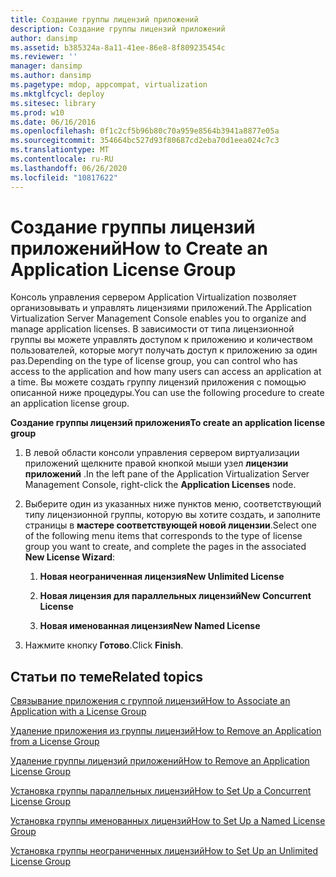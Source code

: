 ```yaml
---
title: Создание группы лицензий приложений
description: Создание группы лицензий приложений
author: dansimp
ms.assetid: b385324a-8a11-41ee-86e8-8f809235454c
ms.reviewer: ''
manager: dansimp
ms.author: dansimp
ms.pagetype: mdop, appcompat, virtualization
ms.mktglfcycl: deploy
ms.sitesec: library
ms.prod: w10
ms.date: 06/16/2016
ms.openlocfilehash: 0f1c2cf5b96b80c70a959e8564b3941a8877e05a
ms.sourcegitcommit: 354664bc527d93f80687cd2eba70d1eea024c7c3
ms.translationtype: MT
ms.contentlocale: ru-RU
ms.lasthandoff: 06/26/2020
ms.locfileid: "10817622"
---
```

# <span data-ttu-id="d8da8-103">Создание группы лицензий приложений</span><span class="sxs-lookup"><span data-stu-id="d8da8-103">How to Create an Application License Group</span></span>


<span data-ttu-id="d8da8-104">Консоль управления сервером Application Virtualization позволяет организовывать и управлять лицензиями приложений.</span><span class="sxs-lookup"><span data-stu-id="d8da8-104">The Application Virtualization Server Management Console enables you to organize and manage application licenses.</span></span> <span data-ttu-id="d8da8-105">В зависимости от типа лицензионной группы вы можете управлять доступом к приложению и количеством пользователей, которые могут получать доступ к приложению за один раз.</span><span class="sxs-lookup"><span data-stu-id="d8da8-105">Depending on the type of license group, you can control who has access to the application and how many users can access an application at a time.</span></span> <span data-ttu-id="d8da8-106">Вы можете создать группу лицензий приложения с помощью описанной ниже процедуры.</span><span class="sxs-lookup"><span data-stu-id="d8da8-106">You can use the following procedure to create an application license group.</span></span>

**<span data-ttu-id="d8da8-107">Создание группы лицензий приложения</span><span class="sxs-lookup"><span data-stu-id="d8da8-107">To create an application license group</span></span>**

1.  <span data-ttu-id="d8da8-108">В левой области консоли управления сервером виртуализации приложений щелкните правой кнопкой мыши узел **лицензии приложений** .</span><span class="sxs-lookup"><span data-stu-id="d8da8-108">In the left pane of the Application Virtualization Server Management Console, right-click the **Application Licenses** node.</span></span>

2.  <span data-ttu-id="d8da8-109">Выберите один из указанных ниже пунктов меню, соответствующий типу лицензионной группы, которую вы хотите создать, и заполните страницы в **мастере соответствующей новой лицензии**.</span><span class="sxs-lookup"><span data-stu-id="d8da8-109">Select one of the following menu items that corresponds to the type of license group you want to create, and complete the pages in the associated **New License Wizard**:</span></span>

    1.  **<span data-ttu-id="d8da8-110">Новая неограниченная лицензия</span><span class="sxs-lookup"><span data-stu-id="d8da8-110">New Unlimited License</span></span>**

    2.  **<span data-ttu-id="d8da8-111">Новая лицензия для параллельных лицензий</span><span class="sxs-lookup"><span data-stu-id="d8da8-111">New Concurrent License</span></span>**

    3.  **<span data-ttu-id="d8da8-112">Новая именованная лицензия</span><span class="sxs-lookup"><span data-stu-id="d8da8-112">New Named License</span></span>**

3.  <span data-ttu-id="d8da8-113">Нажмите кнопку **Готово**.</span><span class="sxs-lookup"><span data-stu-id="d8da8-113">Click **Finish**.</span></span>

## <span data-ttu-id="d8da8-114">Статьи по теме</span><span class="sxs-lookup"><span data-stu-id="d8da8-114">Related topics</span></span>


[<span data-ttu-id="d8da8-115">Связывание приложения с группой лицензий</span><span class="sxs-lookup"><span data-stu-id="d8da8-115">How to Associate an Application with a License Group</span></span>](how-to-associate-an-application-with-a-license-group.md)

[<span data-ttu-id="d8da8-116">Удаление приложения из группы лицензий</span><span class="sxs-lookup"><span data-stu-id="d8da8-116">How to Remove an Application from a License Group</span></span>](how-to-remove-an-application-from-a-license-group.md)

[<span data-ttu-id="d8da8-117">Удаление группы лицензий приложений</span><span class="sxs-lookup"><span data-stu-id="d8da8-117">How to Remove an Application License Group</span></span>](how-to-remove-an-application-license-group.md)

[<span data-ttu-id="d8da8-118">Установка группы параллельных лицензий</span><span class="sxs-lookup"><span data-stu-id="d8da8-118">How to Set Up a Concurrent License Group</span></span>](how-to-set-up-a-concurrent-license-group.md)

[<span data-ttu-id="d8da8-119">Установка группы именованных лицензий</span><span class="sxs-lookup"><span data-stu-id="d8da8-119">How to Set Up a Named License Group</span></span>](how-to-set-up-a-named-license-group.md)

[<span data-ttu-id="d8da8-120">Установка группы неограниченных лицензий</span><span class="sxs-lookup"><span data-stu-id="d8da8-120">How to Set Up an Unlimited License Group</span></span>](how-to-set-up-an-unlimited-license-group.md)

 

 






